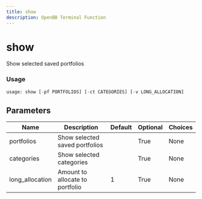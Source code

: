 ```yaml
---
title: show
description: OpenBB Terminal Function
---
```


# show

Show selected saved portfolios

### Usage 
```python
usage: show [-pf PORTFOLIOS] [-ct CATEGORIES] [-v LONG_ALLOCATION]
```

## Parameters

| Name | Description | Default | Optional | Choices |
| ---- | ----------- | ------- | -------- | ------- |
| portfolios | Show selected saved portfolios |  | True | None |
| categories | Show selected categories |  | True | None |
| long_allocation | Amount to allocate to portfolio | 1 | True | None |


